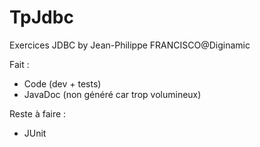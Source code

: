 # TpJdbc
 Exercices JDBC by Jean-Philippe FRANCISCO@Diginamic
 
 Fait :
 - Code (dev + tests)
 - JavaDoc (non généré car trop volumineux)
 
 Reste à faire :
 - JUnit
